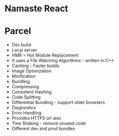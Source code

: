 # Namaste React

# Parcel
- Dev build
- Local server
- HMR = Hot Module Replacement
- It uses a File Watching Algorithms - written in C++
- Caching - Faster builds
- Image Optimization
- Minification
- Bundling
- Compressing
- Consistent Hashing
- Code Splitting
- Differential Bundling - support older browsers
- Diagnostics
- Error Handling
- Provides HTTPS url also
- Tree Shaking - remove unused code
- Different dev and prod bundles